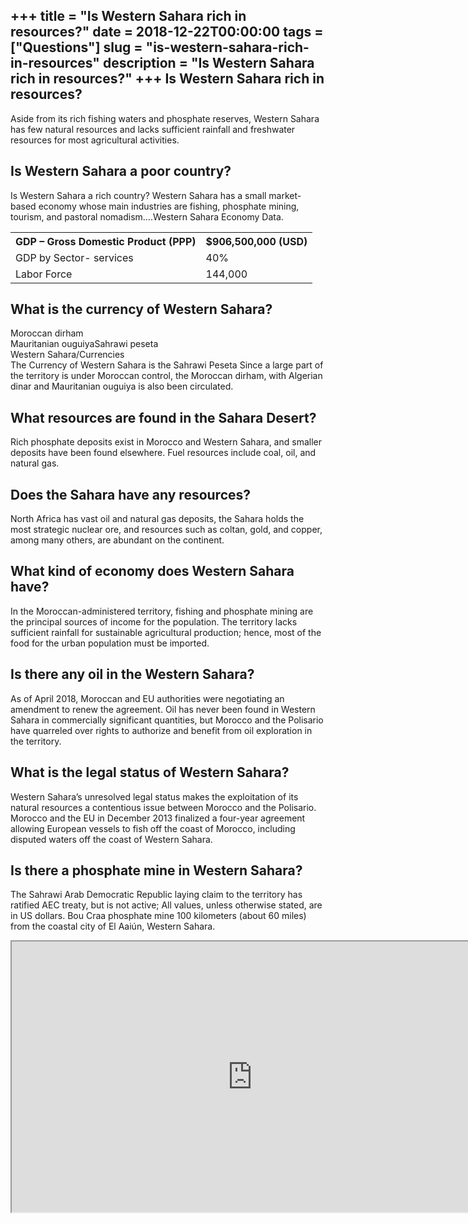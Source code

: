 +++
title = "Is Western Sahara rich in resources?"
date = 2018-12-22T00:00:00
tags = ["Questions"]
slug = "is-western-sahara-rich-in-resources"
description = "Is Western Sahara rich in resources?"
+++
Is Western Sahara rich in resources?
------------------------------------

Aside from its rich fishing waters and phosphate reserves, Western Sahara has few natural resources and lacks sufficient rainfall and freshwater resources for most agricultural activities.

Is Western Sahara a poor country?
---------------------------------

Is Western Sahara a rich country? Western Sahara has a small market-based economy whose main industries are fishing, phosphate mining, tourism, and pastoral nomadism….Western Sahara Economy Data.

<table><tr><th>GDP – Gross Domestic Product (PPP)</th><th>$906,500,000 (USD)</th></tr><tr><td>GDP by Sector- services</td><td>40%</td></tr><tr><td>Labor Force</td><td>144,000</td></tr></table>

What is the currency of Western Sahara?
---------------------------------------

 Moroccan dirham  
Mauritanian ouguiyaSahrawi peseta  
Western Sahara/Currencies  
The Currency of Western Sahara is the Sahrawi Peseta Since a large part of the territory is under Moroccan control, the Moroccan dirham, with Algerian dinar and Mauritanian ouguiya is also been circulated.

What resources are found in the Sahara Desert?
----------------------------------------------

Rich phosphate deposits exist in Morocco and Western Sahara, and smaller deposits have been found elsewhere. Fuel resources include coal, oil, and natural gas.

Does the Sahara have any resources?
-----------------------------------

North Africa has vast oil and natural gas deposits, the Sahara holds the most strategic nuclear ore, and resources such as coltan, gold, and copper, among many others, are abundant on the continent.

What kind of economy does Western Sahara have?
----------------------------------------------

In the Moroccan-administered territory, fishing and phosphate mining are the principal sources of income for the population. The territory lacks sufficient rainfall for sustainable agricultural production; hence, most of the food for the urban population must be imported.

Is there any oil in the Western Sahara?
---------------------------------------

As of April 2018, Moroccan and EU authorities were negotiating an amendment to renew the agreement. Oil has never been found in Western Sahara in commercially significant quantities, but Morocco and the Polisario have quarreled over rights to authorize and benefit from oil exploration in the territory.

What is the legal status of Western Sahara?
-------------------------------------------

Western Sahara’s unresolved legal status makes the exploitation of its natural resources a contentious issue between Morocco and the Polisario. Morocco and the EU in December 2013 finalized a four-year agreement allowing European vessels to fish off the coast of Morocco, including disputed waters off the coast of Western Sahara.

Is there a phosphate mine in Western Sahara?
--------------------------------------------

The Sahrawi Arab Democratic Republic laying claim to the territory has ratified AEC treaty, but is not active; All values, unless otherwise stated, are in US dollars. Bou Craa phosphate mine 100 kilometers (about 60 miles) from the coastal city of El Aaiún, Western Sahara.

<iframe allow="accelerometer; autoplay; clipboard-write; encrypted-media; gyroscope; picture-in-picture" allowfullscreen="" class="__youtube_prefs__  epyt-is-override  no-lazyload" data-no-lazy="1" data-origheight="433" data-origwidth="770" data-skipgform_ajax_framebjll="" height="433" id="_ytid_92418" loading="lazy" src="https://www.youtube.com/embed/HI00nWjR5E8?enablejsapi=1&autoplay=0&cc_load_policy=0&cc_lang_pref=&iv_load_policy=1&loop=0&modestbranding=0&rel=1&fs=1&playsinline=0&autohide=2&theme=dark&color=red&controls=1&" title="YouTube player" width="770"></iframe>